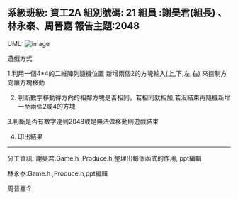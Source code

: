 系級班級: 資工2A
組別號碼: 21
組員 :謝昊君(組長) 、林永泰、周晉嘉
報告主題:2048
---------------------------------------
UML:
![image](https://github.com/fewqbbb/21/assets/126649277/7efb402e-59a2-4902-bcef-e10df6dd9c1e)


遊戲方式:



1.利用一個4*4的二維陣列隨機位置
      新增兩個2的方塊輸入(上,下,左,右)
      來控制方向讓方塊移動


2. 判斷數字移動得方向的相鄰方塊是否相同，若相同就相加,若沒結束再隨機新增一至兩個2或4的方塊



3.判斷是否有數字達到2048或是無法做移動則遊戲結束



4. 印出結果
---------------------------------------

分工資訊:
謝昊君:Game.h ,Produce.h,整理出每個函式的作用, ppt編輯    


林永泰:Game.h ,Produce.h,ppt編輯


周晉嘉:?
